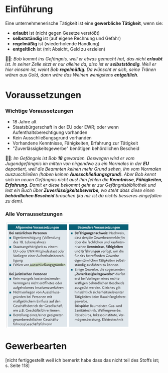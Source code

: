 # Einführung

Eine unternehmenerische Tätigkeit ist eine **gewerbliche Tätigkeit**, wenn sie:
- **erlaubt** ist (nicht gegen Gesetze verstößt)
- **selbstständig** ist (auf eigene Rechnung und Gefahr)
- **regelmäßig** ist (wiederholende Handlung)
- **entgeltlich** ist (mit Absicht, Geld zu erzielen)

🫏🌉: *Bob kommt ins Gefängnis, weil er etwas gemacht hat, das nicht **erlaubt** ist. In seiner Zelle sitzt er nur alleine da, also ist er **selbstständig**. Weil er hier einsam ist, weint Bob **regelmäßig**. Da wünscht er sich, seine Tränen wären aus Gold, dann wäre das Weinen wenigstens **entgeltlich**.*

# Voraussetzungen
### Wichtige Voraussetzungen
- 18 Jahre alt
- Staatsbürgerschaft in der EU oder EWR; oder wenn Aufenthaltsberechtigung vorhanden
- Kein Ausschließungsgrund vorhanden
- Vorhandene Kenntnisse, Fähigkeiten, Erfahrung zur Tätigkeit
- "Zuverlässigkeitsgewerbe" benötigen behördlichen Bescheid

🫏🌉: *Im Gefängnis ist Bob **18** geworden. Deswegen wird er vom Jugendgefängnis im mitten von nirgendwo zu ein Normales in der **EU** deportiert, weil die Beamnten keinen mehr Grund sehen, ihn vom Normalen auszuschließen (haben keinen **Aussschließungsgrund**). Aber Bob kennt sich im neuen Gefängnis nicht aus! Ihm fehlen die **Kenntnisse, Fähigkeiten, Erfahrung**. Damit er diese bekommt geht er zur Gefängnisbibliothek und lest ein Buch über **Zuverlässigkeitsbewerbe**, wo steht dass diese einen **behördlichen Bescheid** brauchen (ka mir ist da nichts besseres eingefallen zu dem).*

### Alle Vorraussetzungen

![3_gewerbe-voraussetzungen](assets/3_gewerbe-voraussetzungen.png)

# Gewerbearten

[nicht fertiggestellt weil ich bemerkt habe dass das nicht teil des Stoffs ist; s. Seite 118]